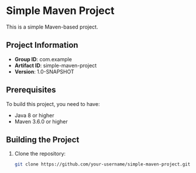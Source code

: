 # Simple Maven Project

This is a simple Maven-based project.

## Project Information

- **Group ID**: com.example
- **Artifact ID**: simple-maven-project
- **Version**: 1.0-SNAPSHOT

## Prerequisites

To build this project, you need to have:

- Java 8 or higher
- Maven 3.6.0 or higher

## Building the Project

1. Clone the repository:
   ```bash
   git clone https://github.com/your-username/simple-maven-project.git
